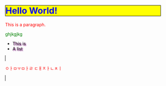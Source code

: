 <!-- CSS media query on a link element -->
<html>
<head>
<script type="text/javascript">
var img = new Image();

// 변수
// 스크롤될 이미지, 방향, 속도를 바꾸려면 변수값을 바꾼다.
icon.src= 'https://github.com/soyoartgallery/escape.com/blob/master/IMG_1380.PNG'
img.src = 'https://mdn.mozillademos.org/files/4553/Capitan_Meadows,_Yosemite_National_Park.jpg';
var CanvasXSize = 800;
var CanvasYSize = 200;
var speed = 1; // 값이 작을 수록 빨라진다
var scale = 1.05;
var y = -4.5; // 수직 옵셋

// 주요 프로그램

var dx = 1;
var iconW;
var iconH;
var imgW;
var imgH;
var x = 0;
var clearX;
var clearY;
var ctx;

img.onload = function() {
    imgW = img.width*scale;
    imgH = img.height*scale;
    iconW = icon.width*scale;
    iconH = icon.height*scale;
    if (imgW > CanvasXSize) { x = CanvasXSize-imgW; } // 캔버스보다 큰 이미지
    if (imgW > CanvasXSize) { clearX = imgW; } // 캔버스보다 큰 이미지
    else { clearX = CanvasXSize; }
    if (imgH > CanvasYSize) { clearY = imgH; } // 캔버스보다 큰 이미지
    else { clearY = CanvasYSize; }
    // 캔버스 요소 얻기
    ctx = document.getElementById('canvas').getContext('2d');
    // 새로 그리기 속도 설정
    return setInterval(draw, speed);
}

function draw() {
    // 캔버스를 비운다
    ctx.clearRect(0,0,clearX,clearY);
    // 이미지가 캔버스보다 작거나 같다면 (If image is <= Canvas Size)
    if (imgW <= CanvasXSize) {
        // 재설정, 처음부터 시작
        if (x > (CanvasXSize)) { x = 0; }
        // 추가 이미지 그리기
        if (x > (CanvasXSize-imgW)) { ctx.drawImage(img,x-CanvasXSize+1,y,imgW,imgH); }
    }
    // 이미지가 캔버스보다 크다면 (If image is > Canvas Size)
    else {
        // 재설정, 처음부터 시작
        if (x > (CanvasXSize)) { x = CanvasXSize-imgW; }
        // 추가 이미지 그리기
        if (x > (CanvasXSize-imgW)) { ctx.drawImage(img,x-imgW+1,y,imgW,imgH); }
    }
    // 이미지 그리기
    ctx.drawImage(img,x,y,imgW,imgH);
    ctx.drawImage(icon,x,y,iconw,iconH);
    // 움직임 정도
    x += dx;
}
</script>
<style>
canvas { 
border: 1px solid black;
}
h1 {
  color: blue;
  background-color: yellow;
  border: 1px solid black;
}

p {
  color: red;
}

li {
  text-shadow: 2px 2px 3px purple;
}
p2 {
  color: green;
}

</style>
</head>
<body>
<h1>Hello World!</h1>

<p>This is a paragraph.</p>
<p2>ghjkgjkg</p2>

<ul>
  <li>This is</li>
  <li>A list</li>
</ul>
<canvas id="canvas" width="800" height="200">
<p>ㅇㅏㅁㅜㅁㅏㄹ ㄷㅐㅈㅏㄴㅊㅣ</p>
</canvas>
</body>
</html>
